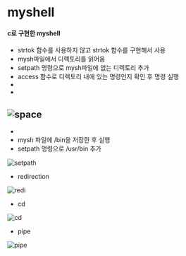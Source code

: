 # myshell
#### c로 구현한 myshell

- strtok 함수를 사용하지 않고 strtok 함수를 구현해서 사용
- mysh파일에서 디렉토리를 읽어옴
- setpath 명령으로 mysh파일에 없는 디렉토리 추가
- access 함수로 디렉토리 내에 있는 명령인지 확인 후 명령 실행
-
-
![space](https://user-images.githubusercontent.com/71490340/93852623-52833280-fced-11ea-8298-4a1f3da64f67.gif)
-
-
- mysh 파일에 /bin을 저장한 후 실행
- setpath 명령으로 /usr/bin 추가

![setpath](https://user-images.githubusercontent.com/71490340/93850937-24e8ba00-fcea-11ea-8de7-2c2bce3537ec.gif)


- redirection

![redi](https://user-images.githubusercontent.com/71490340/93851107-81e47000-fcea-11ea-9bf2-a10a4ad0357b.gif)


- cd

![cd](https://user-images.githubusercontent.com/71490340/93851257-be17d080-fcea-11ea-91bc-43f5839d8077.gif)

- pipe

![pipe](https://user-images.githubusercontent.com/71490340/93851323-d851ae80-fcea-11ea-8857-4cd50c10e931.gif)
